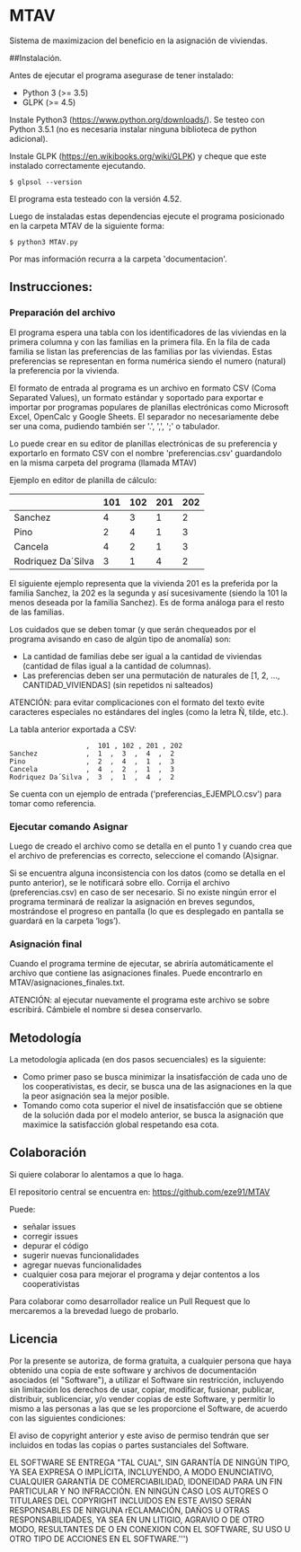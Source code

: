 # MTAV
Sistema de maximizacion del beneficio en la asignación de viviendas.

##Instalación.

Antes de ejecutar el programa asegurase de tener instalado:
* Python 3  (>= 3.5)
* GLPK      (>= 4.5)

Instale Python3 (https://www.python.org/downloads/). Se testeo con Python 3.5.1 (no es necesaria instalar ninguna biblioteca de python adicional).

Instale GLPK (https://en.wikibooks.org/wiki/GLPK) y cheque que este instalado correctamente ejecutando.
```
$ glpsol --version
```
El programa esta testeado con la versión 4.52.

Luego de instaladas estas dependencias ejecute el programa posicionado en la carpeta MTAV de la siguiente forma:
```
$ python3 MTAV.py
```
Por mas información recurra a la carpeta 'documentacion'.

## Instrucciones:

### Preparación del archivo

El programa espera una tabla con los identificadores de las viviendas en la primera columna y con las familias en la primera fila. En la fila de cada familia se listan las preferencias de las familias por las viviendas. Estas preferencias se representan en forma numérica siendo el numero (natural) la preferencia por la vivienda.

El formato de entrada al programa es un archivo en formato CSV (Coma Separated Values), un formato estándar y soportado para exportar e importar por programas populares de planillas electrónicas como Microsoft Excel, OpenCalc y Google Sheets. El separador no necesariamente debe ser una coma, pudiendo también ser '.', ',', ';' o tabulador.

Lo puede crear en su editor de planillas electrónicas de su preferencia y exportarlo en formato CSV con el nombre 'preferencias.csv' guardandolo en la misma carpeta del programa (llamada MTAV)

Ejemplo en editor de planilla de cálculo:

|                   | 101 | 102 | 201 | 202 |
| ----------------- | --- | ----| --- | --- |
|Sanchez            |  4  |  3  |  1  |  2  |
|Pino               |  2  |  4  |  1  |  3  |
|Cancela            |  4  |  2  |  1  |  3  |
|Rodriquez Da´Silva |  3  |  1  |  4  |  2  |


El siguiente ejemplo representa que la vivienda 201 es la preferida por la familia Sanchez, la 202 es la segunda y así sucesivamente (siendo la 101 la menos deseada por la familia Sanchez). Es de forma análoga para el resto de las familias.

Los cuidados que se deben tomar (y que serán chequeados por el programa avisando en caso de algún tipo de anomalía) son:

- La cantidad de familias debe ser igual a la cantidad de viviendas (cantidad de filas igual a la cantidad de columnas).
- Las preferencias deben ser una permutación de naturales de [1, 2, ..., CANTIDAD_VIVIENDAS] (sin repetidos ni salteados)

ATENCIÓN: para evitar complicaciones con el formato del texto evite caracteres especiales no estándares del ingles (como la letra Ñ, tilde, etc.).

La tabla anterior exportada a CSV:
```
                   ,  101 , 102 , 201 , 202
Sanchez            ,  1  ,  3  ,  4  ,  2 
Pino               ,  2  ,  4  ,  1  ,  3 
Cancela            ,  4  ,  2  ,  1  ,  3 
Rodriquez Da´Silva ,  3  ,  1  ,  4  ,  2 
```

Se cuenta con un ejemplo de entrada ('preferencias_EJEMPLO.csv') para tomar como referencia.


### Ejecutar comando Asignar

Luego de creado el archivo como se detalla en el punto 1 y cuando crea que el archivo de preferencias es correcto, seleccione el comando (A)signar. 

Si se encuentra alguna inconsistencia con los datos (como se detalla en el punto anterior), se le notificará sobre ello. Corrija el archivo (preferencias.csv) en caso de ser necesario. Si no existe ningún error el programa terminará de realizar la asignación en breves segundos, mostrándose el progreso en pantalla (lo que es desplegado en pantalla se guardará en la carpeta ‘logs’).


### Asignación final

Cuando el programa termine de ejecutar, se abriría automáticamente el archivo que contiene las asignaciones finales. Puede encontrarlo en MTAV/asignaciones_finales.txt.

ATENCIÓN: al ejecutar nuevamente el programa este archivo se sobre escribirá. Cámbiele el nombre si desea conservarlo.

## Metodología

La metodología aplicada (en dos pasos secuenciales) es la siguiente:
* Como primer paso se busca minimizar la insatisfacción de cada uno de los cooperativistas, es decir, se busca una de las asignaciones en la que la peor asignación sea la mejor posible.
* Tomando como cota superior el nivel de insatisfacción que se obtiene de la solución dada por el modelo anterior, se busca la asignación que maximice la satisfacción global respetando esa cota.

## Colaboración

Si quiere colaborar lo alentamos a que lo haga.

El repositorio central se encuentra en: https://github.com/eze91/MTAV

Puede:
 * señalar issues
 * corregir issues
 * depurar el código
 * sugerir nuevas funcionalidades
 * agregar nuevas funcionalidades
 * cualquier cosa para mejorar el programa y dejar contentos a los cooperativistas

Para colaborar como desarrollador realice un Pull Request que lo mercaremos a la brevedad luego de probarlo.


## Licencia

Por la presente se autoriza, de forma gratuita, a cualquier persona que haya obtenido una copia de este software y archivos de documentación asociados (el "Software"), a utilizar el Software sin restricción, incluyendo sin limitación los derechos de usar, copiar, modificar, fusionar, publicar, distribuir, sublicenciar, y/o vender copias de este Software, y permitir lo mismo a las personas a las que se les proporcione el Software, de acuerdo con las siguientes condiciones:

El aviso de copyright anterior y este aviso de permiso tendrán que ser incluidos en todas las copias o partes sustanciales del Software.

EL SOFTWARE SE ENTREGA "TAL CUAL", SIN GARANTÍA DE NINGÚN TIPO, YA SEA EXPRESA O IMPLÍCITA, INCLUYENDO, A MODO ENUNCIATIVO, CUALQUIER GARANTÍA DE COMERCIABILIDAD, IDONEIDAD PARA UN FIN PARTICULAR Y NO INFRACCIÓN. EN NINGÚN CASO LOS AUTORES O TITULARES DEL COPYRIGHT INCLUIDOS EN ESTE AVISO SERÁN RESPONSABLES DE NINGUNA rECLAMACIÓN, DAÑOS U OTRAS RESPONSABILIDADES, YA SEA EN UN LITIGIO, AGRAVIO O DE OTRO MODO, RESULTANTES DE O EN CONEXION CON EL SOFTWARE, SU USO U OTRO TIPO DE ACCIONES EN EL SOFTWARE.''')